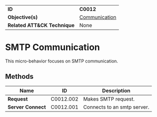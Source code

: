 |||
|---|---|
|**ID**|**C0012**|
|**Objective(s)**|[Communication](../micro-behaviors/communication)|
|**Related ATT&CK Technique**|None|


SMTP Communication
==================
This micro-behavior focuses on SMTP communication. 

Methods
-------
|Name|ID|Description|
|---|---|---|
|**Request**|C0012.002|Makes SMTP request.|
|**Server Connect**|C0012.001|Connects to an smtp server.|
